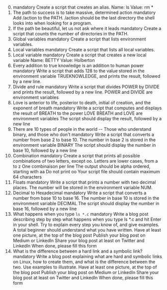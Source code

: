 0. <o> mandatory
Create a script that creates an alias.
Name: ls
Value: rm *
2. The path to success is to take massive, determined action mandatory
Add /action to the PATH. /action should be the last directory the shell looks into when looking for a program.
3. If the path be beautiful, let us not ask where it leads mandatory
Create a script that counts the number of directories in the PATH.
4. Global variables mandatory
Create a script that lists environment variables.
5. Local variables mandatory
Create a script that lists all local variables.
6. Local variable mandatory
Create a script that creates a new local variable
Name: BETTY
Value: Holberton
8. Every addition to true knowledge is an addition to human power mandatory
Write a script that adds 128 to the value stored in the environment variable TRUEKNOWLEDGE, and prints the result, followed by a new line.
9. Divide and rule mandatory
Write a script that divides POWER by DIVIDE and prints the result, followed by a new line.
POWER and DIVIDE are environment variables
10. Love is anterior to life, posterior to death, initial of creation, and the exponent of breath mandatory
Write a script that computes and displays the result of BREATH to the power LOVE
BREATH and LOVE are environment variables
The script should display the result, followed by a new line
11. There are 10 types of people in the world -- Those who understand binary, and those who don't mandatory
Write a script that converts a number from base 2 to base 10.
The number in base 2 is stored in the environment variable BINARY
The script should display the number in base 10, followed by a new line
12. Combination mandatory
Create a script that prints all possible combinations of two letters, except oo.
Letters are lower cases, from a to z
One combinaison per line
The output should be alpha ordered, starting with aa
Do not print oo
Your script file should contain maximum 64 characters
13. Floats mandatory
Write a script that prints a number with two decimal places.
The number will be stored in the environment variable NUM.
14. Decimal to Hexadecimal mandatory
Write a script that converts a number from base 10 to base 16.
The number in base 10 is stored in the environment variable DECIMAL
The script should display the number in base 16, followed by a new line
15. What happens when you type `ls *.c` mandatory
Write a blog post describing step by step what happens when you type ls *.c and hit Enter in your shell. Try to explain every step you know of, and give examples. A total beginner should understand what you have written.
Have at least one picture, at the top of the blog post
Publish your blog post on Medium or LinkedIn
Share your blog post at least on Twitter and LinkedIn
When done, please fill this form
16. What is the difference between a hard link and a symbolic link? mandatory
Write a blog post explaining what are hard and symbolic links on Linux, how to create them, and what is the difference between the two. Use examples to illustrate.
Have at least one picture, at the top of the blog post
Publish your blog post on Medium or LinkedIn
Share your blog post at least on Twitter and LinkedIn
When done, please fill this form
